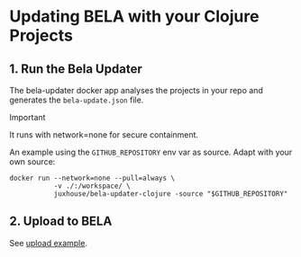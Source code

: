 # Updating BELA with your Clojure Projects

## 1. Run the Bela Updater

The bela-updater docker app analyses the projects in your repo and generates the `bela-update.json` file.

> [!IMPORTANT]
> It runs with network=none for secure containment.

An example using the `GITHUB_REPOSITORY` env var as source. Adapt with your own source:
```
docker run --network=none --pull=always \
           -v ./:/workspace/ \
           juxhouse/bela-updater-clojure -source "$GITHUB_REPOSITORY"
```

## 2. Upload to BELA

See [upload example](/updaters/reference/upload-example.md).
